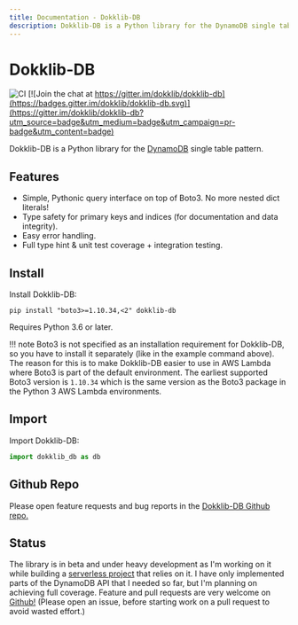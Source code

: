 ```yaml
---
title: Documentation - Dokklib-DB
description: Dokklib-DB is a Python library for the DynamoDB single table pattern.
---
```

# Dokklib-DB

![CI](https://github.com/dokklib/dokklib-db/workflows/CI/badge.svg) [![Join the chat at https://gitter.im/dokklib/dokklib-db](https://badges.gitter.im/dokklib/dokklib-db.svg)](https://gitter.im/dokklib/dokklib-db?utm_source=badge&utm_medium=badge&utm_campaign=pr-badge&utm_content=badge)

Dokklib-DB is a Python library for the [DynamoDB](/guides/aws/dynamodb/) single table pattern.

## Features

- Simple, Pythonic query interface on top of Boto3. No more nested dict literals!
- Type safety for primary keys and indices (for documentation and data integrity).
- Easy error handling.
- Full type hint & unit test coverage + integration testing.

## Install

Install Dokklib-DB:

`pip install "boto3>=1.10.34,<2" dokklib-db`

Requires Python 3.6 or later.

!!! note
    Boto3 is not specified as an installation requirement for Dokklib-DB, so you have to install it separately (like in the example command above).
    The reason for this is to make Dokklib-DB easier to use in AWS Lambda where Boto3 is part of the default environment.
    The earliest supported Boto3 version is `1.10.34` which is the same version as the Boto3 package in the Python 3 AWS Lambda environments.

## Import

Import Dokklib-DB:

```python
import dokklib_db as db
```

## Github Repo

Please open feature requests and bug reports in the [Dokklib-DB Github repo.](https://github.com/dokklib/dokklib-db)

## Status

The library is in beta and under heavy development as I'm working on it while building a [serverless project](https://github.com/dokknet/dokknet-api) that relies on it.
I have only implemented parts of the DynamoDB API that I needed so far, but I'm planning on achieving full coverage.
Feature and pull requests are very welcome on [Github!](https://github.com/dokklib/dokklib-db) (Please open an issue, before starting work on a pull request to avoid wasted effort.)
